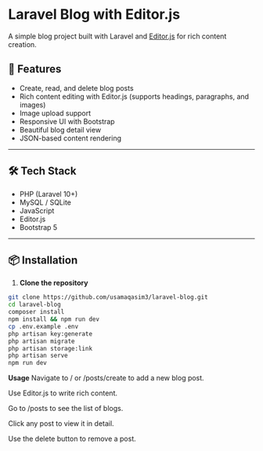 # Laravel Blog with Editor.js

A simple blog project built with Laravel and [Editor.js](https://editorjs.io/) for rich content creation.

## 🚀 Features

- Create, read, and delete blog posts
- Rich content editing with Editor.js (supports headings, paragraphs, and images)
- Image upload support
- Responsive UI with Bootstrap
- Beautiful blog detail view
- JSON-based content rendering

---


## 🛠 Tech Stack

- PHP (Laravel 10+)
- MySQL / SQLite
- JavaScript
- Editor.js
- Bootstrap 5

---

## 📦 Installation

1. **Clone the repository**

```bash
git clone https://github.com/usamaqasim3/laravel-blog.git
cd laravel-blog
composer install
npm install && npm run dev
cp .env.example .env
php artisan key:generate
php artisan migrate
php artisan storage:link
php artisan serve
npm run dev
```
 **Usage**
Navigate to / or /posts/create to add a new blog post.

Use Editor.js to write rich content.

Go to /posts to see the list of blogs.

Click any post to view it in detail.

Use the delete button to remove a post.


